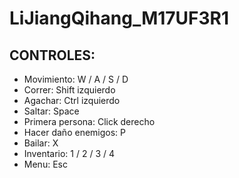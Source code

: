 # LiJiangQihang_M17UF3R1

## CONTROLES:
- Movimiento: W / A / S / D
- Correr: Shift izquierdo
- Agachar: Ctrl izquierdo
- Saltar: Space
- Primera persona: Click derecho
- Hacer daño enemigos: P
- Bailar: X
- Inventario: 1 / 2 / 3 / 4
- Menu: Esc
